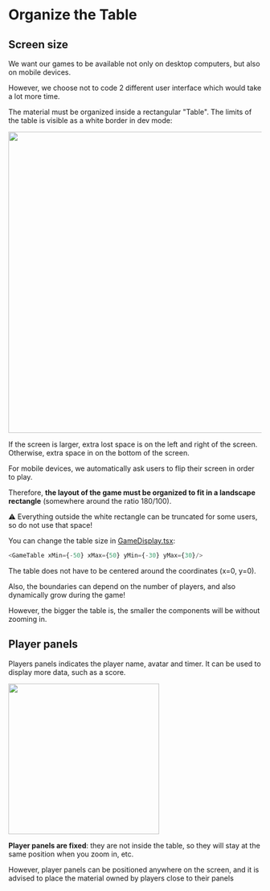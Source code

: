 # Organize the Table

## Screen size

We want our games to be available not only on desktop computers, but also on mobile devices.

However, we choose not to code 2 different user interface which would take a lot more time.

The material must be organized inside a rectangular "Table". The limits of the table is visible as a white border in dev mode:

<img width="600" src="./_media/empty-table.jpg"/>

If the screen is larger, extra lost space is on the left and right of the screen. Otherwise, extra space in on the bottom of the screen.

For mobile devices, we automatically ask users to flip their screen in order to play.

Therefore, **the layout of the game must be organized to fit in a landscape rectangle** (somewhere around the ratio 180/100).

:warning: Everything outside the white rectangle can be truncated for some users, so do not use that space!

You can change the table size in [GameDisplay.tsx](https://github.com/gamepark/colt-super-express/blob/main/app/src/GameDisplay.tsx):

```typescript jsx
<GameTable xMin={-50} xMax={50} yMin={-30} yMax={30}/>
```

The table does not have to be centered around the coordinates (x=0, y=0).

Also, the boundaries can depend on the number of players, and also dynamically grow during the game!

However, the bigger the table is, the smaller the components will be without zooming in.

## Player panels

Players panels indicates the player name, avatar and timer. It can be used to display more data, such as a score.

<img width="300" src="./_media/player-panel.jpg"/>

**Player panels are fixed**: they are not inside the table, so they will stay at the same position when you zoom in, etc.

However, player panels can be positioned anywhere on the screen, and it is advised to place the material owned by players close to their panels
